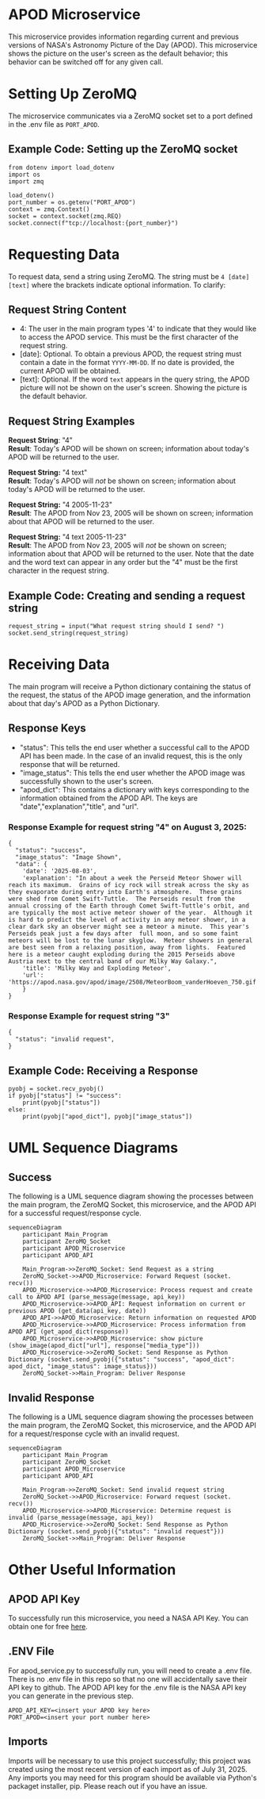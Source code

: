 # APOD Microservice
This microservice provides information regarding current and previous versions of NASA's Astronomy Picture of the Day (APOD). This microservice shows the picture on the user's screen as the default behavior; this behavior can be switched off for any given call. 

# Setting Up ZeroMQ
The microservice communicates via a ZeroMQ socket set to a port defined in the .env file as `PORT_APOD`.

## Example Code: Setting up the ZeroMQ socket
```
from dotenv import load_dotenv
import os
import zmq

load_dotenv()
port_number = os.getenv("PORT_APOD")
context = zmq.Context()
socket = context.socket(zmq.REQ) 
socket.connect(f"tcp://localhost:{port_number}")
```

# Requesting Data
To request data, send a string using ZeroMQ. The string must be `4 [date] [text]` where the brackets indicate optional information. To clarify:

## Request String Content
* 4: The user in the main program types '4' to indicate that they would like to access the APOD service. This must be the first character of the request string.
* \[date\]: Optional. To obtain a previous APOD, the request string must contain a date in the format `YYYY-MM-DD`. If no date is provided, the current APOD will be obtained.
* \[text\]: Optional. If the word `text` appears in the query string, the APOD picture will not be shown on the user's screen. Showing the picture is the default behavior.

## Request String Examples
**Request String**: "4"  
**Result**: Today's APOD will be shown on screen; information about today's APOD will be returned to the user. 

**Request String:** "4 text"  
**Result**: Today's APOD will *not* be shown on screen; information about today's APOD will be returned to the user. 

**Request String:** "4 2005-11-23"  
**Result**: The APOD from Nov 23, 2005 will be shown on screen; information about that APOD will be returned to the user. 

**Request String:** "4 text 2005-11-23"  
**Result**: The APOD from Nov 23, 2005 will *not* be shown on screen; information about that APOD will be returned to the user. Note that the date and the word text can appear in any order but the "4" must be the first character in the request string.

## Example Code: Creating and sending a request string
```
request_string = input("What request string should I send? ")
socket.send_string(request_string)
```

# Receiving Data
The main program will receive a Python dictionary containing the status of the request, the status of the APOD image generation, and the information about that day's APOD as a Python Dictionary.

## Response Keys
* "status": This tells the end user whether a successful call to the APOD API has been made. In the case of an invalid request, this is the only response that will be returned.
* "image_status": This tells the end user whether the APOD image was successfully shown to the user's screen.
* "apod_dict": This contains a dictionary with keys corresponding to the information obtained from the APOD API. The keys are "date","explanation","title", and "url".

### Response Example for request string "4" on August 3, 2025:  
```
{
  "status": "success",
  "image_status": "Image Shown",
  "data": {
    'date': '2025-08-03', 
    'explanation': "In about a week the Perseid Meteor Shower will reach its maximum.  Grains of icy rock will streak across the sky as they evaporate during entry into Earth's atmosphere.  These grains were shed from Comet Swift-Tuttle.  The Perseids result from the annual crossing of the Earth through Comet Swift-Tuttle's orbit, and are typically the most active meteor shower of the year.  Although it is hard to predict the level of activity in any meteor shower, in a clear dark sky an observer might see a meteor a minute.  This year's Perseids peak just a few days after  full moon, and so some faint meteors will be lost to the lunar skyglow.  Meteor showers in general are best seen from a relaxing position, away from lights.  Featured here is a meteor caught exploding during the 2015 Perseids above Austria next to the central band of our Milky Way Galaxy.", 
    'title': 'Milky Way and Exploding Meteor', 
    'url': 'https://apod.nasa.gov/apod/image/2508/MeteorBoom_vanderHoeven_750.gif'
    }
}
```
### Response Example for request string "3"
```
{
  "status": "invalid request",
}
```

## Example Code: Receiving a Response
```
pyobj = socket.recv_pyobj()
if pyobj["status"] != "success":
    print(pyobj["status"])
else:
    print(pyobj["apod_dict"], pyobj["image_status"])
```
# UML Sequence Diagrams
## Success
The following is a UML sequence diagram showing the processes between the main program, the ZeroMQ Socket, this microservice, and the APOD API for a successful request/response cycle. 
```mermaid
sequenceDiagram
    participant Main_Program
    participant ZeroMQ_Socket
    participant APOD_Microservice
    participant APOD_API
    
    Main_Program->>ZeroMQ_Socket: Send Request as a string
    ZeroMQ_Socket->>APOD_Microservice: Forward Request (socket. recv())
    APOD_Microservice->>APOD_Microservice: Process request and create call to APOD API (parse_message(message, api_key))
    APOD_Microservice->>APOD_API: Request information on current or previous APOD (get_data(api_key, date))
    APOD_API->>APOD_Microservice: Return information on requested APOD
    APOD_Microservice->>APOD_Microservice: Process information from APOD API (get_apod_dict(response))
    APOD_Microservice->>APOD_Microservice: show picture (show_image(apod_dict["url"], response["media_type"]))
    APOD_Microservice->>ZeroMQ_Socket: Send Response as Python Dictionary (socket.send_pyobj({"status": "success", "apod_dict": apod_dict, "image_status": image_status}))
    ZeroMQ_Socket->>Main_Program: Deliver Response
```
## Invalid Response

The following is a UML sequence diagram showing the processes between the main program, the ZeroMQ Socket, this microservice, and the APOD API for a request/response cycle with an invalid request. 
```mermaid
sequenceDiagram
    participant Main_Program
    participant ZeroMQ_Socket
    participant APOD_Microservice
    participant APOD_API
    
    Main_Program->>ZeroMQ_Socket: Send invalid request string
    ZeroMQ_Socket->>APOD_Microservice: Forward request (socket. recv())
    APOD_Microservice->>APOD_Microservice: Determine request is invalid (parse_message(message, api_key))
    APOD_Microservice->>ZeroMQ_Socket: Send Response as Python Dictionary (socket.send_pyobj({"status": "invalid request"}))
    ZeroMQ_Socket->>Main_Program: Deliver Response
```


# Other Useful Information 

## APOD API Key
To successfully run this microservice, you need a NASA API Key. You can obtain one for free [here](https://api.nasa.gov/).

## .ENV File
For apod_service.py to successfully run, you will need to create a .env file. There is no .env file in this repo so that no one will accidentally save their API key to github. The APOD API key for the .env file is the NASA API key you can generate in the previous step. 
```
APOD_API_KEY=<insert your APOD key here>
PORT_APOD=<insert your port number here>
```

## Imports
Imports will be necessary to use this project successfully; this project was created using the most recent version of each import as of July 31, 2025. Any imports you may need for this program should be available via Python's packaget installer, pip. Please reach out if you have an issue.

